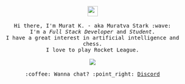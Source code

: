 <p align="center">
  <img src="https://user-images.githubusercontent.com/5679180/79618120-0daffb80-80be-11ea-819e-d2b0fa904d07.gif" width="27px">
  <br><br>
  <samp>
    Hi there, I'm Murat K. - aka Muratva Stark :wave:<br>
    I'm a <em>Full Stack Developer</em> and <em>Student</em>.<br>
    I have a great interest in artificial intelligence and chess.<br>
    I love to play Rocket League.<br>
    <br><img src="https://komarev.com/ghpvc/?username=muratvastark">
    <br><br>:coffee: Wanna chat? :point_right: <a href="https://discord.gg/cDqq3Myv3Z">Discord</a>
  </samp>
</p>

